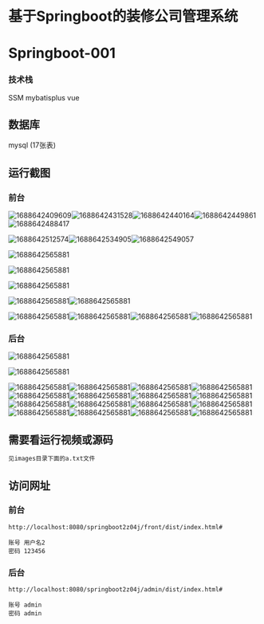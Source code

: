 # 基于Springboot的装修公司管理系统 

# Springboot-001

### 技术栈

SSM mybatisplus vue

## 数据库

mysql (17张表)



## 运行截图

### 前台

![1688642409609](./images/1.jpg)![1688642431528](./images/2.jpg)![1688642440164](./images/3.jpg)![1688642449861](./images/4.jpg)![1688642488417](./images/5.jpg)

![1688642512574](./images/6.jpg)![1688642534905](./images/7.jpg)![1688642549057](./images/8.jpg)

![1688642565881](./images/9.jpg)

![1688642565881](./images/10.jpg)

![1688642565881](./images/11.jpg)

![1688642565881](./images/12.jpg)![1688642565881](./images/13.jpg)

![1688642565881](./images/14.jpg)![1688642565881](./images/15.jpg)![1688642565881](./images/17.jpg)![1688642565881](./images/16.jpg)

### 后台

![1688642565881](./images/18.jpg)

![1688642565881](./images/19.jpg)

![1688642565881](./images/20.jpg)![1688642565881](./images/21.jpg)![1688642565881](./images/22.jpg)![1688642565881](./images/23.jpg)![1688642565881](./images/24.jpg)![1688642565881](./images/25.jpg)![1688642565881](./images/26.jpg)![1688642565881](./images/27.jpg)![1688642565881](./images/28.jpg)![1688642565881](./images/29.jpg)![1688642565881](./images/30.jpg)![1688642565881](./images/31.jpg)![1688642565881](./images/32.jpg)![1688642565881](./images/33.jpg)![1688642565881](./images/34.jpg)![1688642565881](./images/35.jpg)

## 需要看运行视频或源码

```html
见images目录下面的a.txt文件

```



## 访问网址

### 前台

```
http://localhost:8080/springboot2z04j/front/dist/index.html#

账号 用户名2
密码 123456
```

### 后台

```
http://localhost:8080/springboot2z04j/admin/dist/index.html#

账号 admin
密码 admin
```




